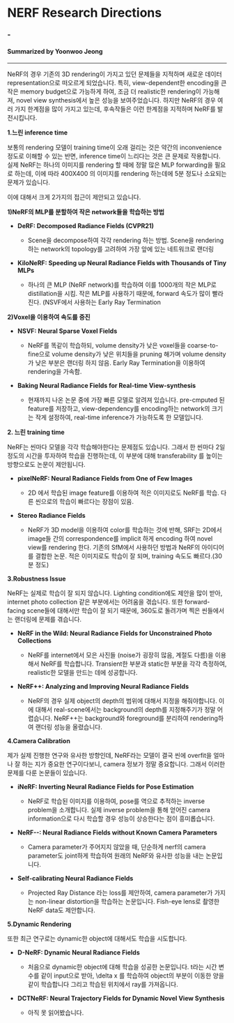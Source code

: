 # NERF Research Directions
### -
#### Summarized by Yoonwoo Jeong
---

NeRF의 경우 기존의 3D rendering이 가지고 있던 문제들을 지적하며 새로운 데이터 representation으로 떠오르게 되었습니다. 특히, view-dependent한 encoding을 큰 작은 memory budget으로 가능하게 하여, 조금 더 realistic한 rendering이 가능해져, novel view synthesis에서 높은 성능을 보여주었습니다. 하지만 NeRF의 경우 여러 가지 한계점을 많이 가지고 있는데, 후속작들은 이런 한계점을 지적하며 NeRF를 발전시킵니다.

**1.느린 inference time**

보통의 rendering 모델이 training time이 오래 걸리는 것은 약간의 inconvenience 정도로 이해할 수 있는 반면, inference time이 느리다는 것은 큰 문제로 작용합니다. 실제 NeRF는 하나의 이미지를 rendering 할 때에 정말 많은 MLP forwarding을 필요로 하는데, 이에 따라 400X400 의 이미지를 rendering 하는데에 5분 정도나 소요되는 문제가 있습니다. 

 

이에 대해서 크게 2가지의 접근이 제안되고 있습니다. 

**1)NeRF의 MLP를 분할하여 작은 network들을 학습하는 방법**

	
* **DeRF: Decomposed Radiance Fields (CVPR21)**
    * Scene을 decompose하여 각각 rendering 하는 방법. Scene을 rendering하는 network의 topology를 고려하여 가장 앞에 있는 네트워크로 랜더링
	
* **KiloNeRF: Speeding up Neural Radiance Fields with Thousands of Tiny MLPs**
	* 하나의 큰 MLP (NeRF network)를 학습하여 이를 1000개의 작은 MLP로 distillation을 시킴. 작은 MLP를 사용하기 때문에, forward 속도가 많이 빨라진다. (NSVF에서 사용하는 Early Ray Termination

**2)Voxel을 이용하여 속도를 증진**

* **NSVF: Neural Sparse Voxel Fields**
	* NeRF를 똑같이 학습하되, volume density가 낮은 voxel들을 coarse-to-fine으로 volume density가 낮은 위치들을 pruning 해가며 volume density가 낮은 부분은 랜더링 하지 않음. Early Ray Termination을 이용하여 rendering을 가속함. 
	
* **Baking Neural Radiance Fields for Real-time View-synthesis**
	* 현재까지 나온 논문 중에 가장 빠른 모델로 알려져 있습니다. pre-cmputed 된 feature를 저장하고, view-dependency를 encoding하는 network의 크기는 작게 설정하여, real-time inference가 가능하도록 한 모델입니다. 


 

**2. 느린 training time**

NeRF는 씬마다 모델을 각각 학습해야한다는 문제점도 있습니다. 그래서 한 씬마다 2일 정도의 시간을 투자하여 학습을 진행하는데, 이 부분에 대해 transferability 를 높이는 방향으로도 논문이 제안됩니다. 


	
* **pixelNeRF: Neural Radiance Fields from One of Few Images**
	* 2D 에서 학습된 image feature를 이용하여 적은 이미지로도 NeRF를 학습. 다른 씬으로의 학습이 빠르다는 장점이 있음.
	
* **Stereo Radiance Fields**
	* NeRF가 3D model을 이용하여 color를 학습하는 것에 반해, SRF는 2D에서 image들 간의 correspondence를 implicit 하게 encoding 하여 novel view를 rendering 한다. 기존의 SfM에서 사용하던 방법과 NeRF의 아이디어를 결합한 논문. 적은 이미지로도 학습이 잘 되며, training 속도도 빠르다.(30분 정도) 


 

**3.Robustness Issue**

NeRF는 실제로 학습이 잘 되지 않습니다. Lighting condition에도 제안을 많이 받아, internet photo collection 같은 부분에서는 어려움을 겪습니다. 또한 forward-facing scene들에 대해서만 학습이 잘 되기 때문에, 360도로 돌려가며 찍은 씬들에서는 랜더링에 문제를 겪습니다.


	
* **NeRF in the Wild: Neural Radiance Fields for Unconstrained Photo Collections**
	* NeRF를 internet에서 모은 사진들 (noise가 굉장히 많음, 계절도 다름)을 이용해서 NeRF를 학습합니다. Transient한 부분과 static한 부분을 각각 측정하여, realistic한 모델을 만드는 데에 성공합니다. 
	
* **NeRF++: Analyzing and Improving Neural Radiance Fields**
	* NeRF의 경우 실제 object의 depth의 범위에 대해서 지정을 해줘야합니다. 이에 대해서 real-scene에서는 background의 depth를 지정해주기가 정말 어렵습니다. NeRF++는 background와 foreground를 분리하여 rendering하여 랜더링 성능을 올렸습니다. 


 

**4.Camera Calibration**

제가 실제 진행한 연구와 유사한 방향인데, NeRF라는 모델이 결국 씬에 overfit을 얼마나 잘 하는 지가 중요한 연구이다보니, camera 정보가 정말 중요합니다. 그래서 이러한 문제를 다룬 논문들이 있습니다. 


	
* **iNeRF: Inverting Neural Radiance Fields for Pose Estimation**
	* NeRF로 학습된 이미지를 이용하여, pose를 역으로 추적하는 inverse problem을 소개합니다. 실제 inverse problem을 통해 얻어진 camera information으로 다시 학습할 경우 성능이 상승한다는 점이 흥미롭습니다.
	
* **NeRF--: Neural Radiance Fields without Known Camera Parameters**
	* Camera parameter가 주어지지 않았을 때, 단순하게 nerf의 camera parameter도 joint하게 학습하여 원래의 NeRF와 유사한 성능을 내는 논문입니다. 
	
* **Self-calibrating Neural Radiance Fields**
	* Projected Ray Distance 라는 loss를 제안하여, camera parameter가 가지는 non-linear distortion을 학습하는 논문입니다. Fish-eye lens로 촬영한 NeRF data도 제안합니다.


**5.Dynamic Rendering**

또한 최근 연구로는 dynamic한 object에 대해서도 학습을 시도합니다. 


	
* **D-NeRF: Dynamic Neural Radiance Fields**
	* 처음으로 dynamic한 object에 대해 학습을 성공한 논문입니다. t라는 시간 변수를 같이 input으로 받아, \delta x 를 학습하여 object의 부분이 이동한 양을 같이 학습합니다 그리고 학습된 위치에서 ray를 가져옵니다. 
	
* **DCTNeRF: Neural Trajectory Fields for Dynamic Novel View Synthesis**
  * 아직 못 읽어봤습니다. 